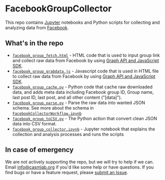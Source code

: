 FacebookGroupCollector
=====================================

This repo contains [Jupyter](http://jupyter.org/) notebooks and Python scripts for collecting and analyzing data from [Facebook](http://www.facebook.com).

## What's in the repo

- [```facebook_group_fetch.html```](scripts/facebook_group_fetch.html) - HTML code that is used to input group link and collect raw data from Facebook by using [Graph API and JavaScript SDK](https://developers.facebook.com/docs/javascript).
- [```facebook_group_grabdata.js```](scripts/facebook_group_fetch.html) - Javascript code that is used in HTML file to collect raw data from Facebook by using [Graph API and JavaScript SDK](https://developers.facebook.com/docs/javascript).
- [```facebook_group_cache.py```](scripts/facebook_group_cache.py) - Python code that cache raw downloaded data, and adds meta data including Facebook group ID, Group name, last post ID, last post, and all other content ("[data]").
- [```facebook_group_parse.py```](scripts/facebook_group_parse.py) - Parse the raw data into wanted JSON schema. See more about the schema in [```FacebookCollectorWorkflow.ipynb```](FacebookCollectorWorkflow.ipynb)
- [```facebook_group_toCSV.py```](scripts/facebook_group_toCSV.py) - The Python action that convert clean JSON data into CSV format.
- [```facebook_group_collector.ipynb```](facebook_group_collector.ipynb) - Jupyter notebook that explains the collection and analysis processes and runs the scripts 

## In case of emergency

We are not actively supporting the repo, but we will try to help if we can. Email [info@casmlab.org](mailto:info@casmlab.org) if you'd like some help or have questions. If you find bugs or have a feature request, please [submit an Issue](https://help.github.com/articles/creating-an-issue/).
